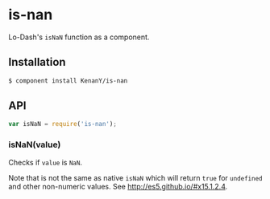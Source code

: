 # is-nan

Lo-Dash's `isNaN` function as a component.

## Installation

``` bash
$ component install KenanY/is-nan
```

## API

``` javascript
var isNaN = require('is-nan');
```

### isNaN(value)

Checks if `value` is `NaN`.

Note that is not the same as native `isNaN` which will return `true` for
`undefined` and other non-numeric values. See <http://es5.github.io/#x15.1.2.4>.